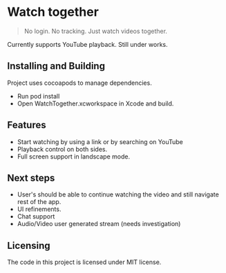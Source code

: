 # Watch together
> No login. No tracking. Just watch videos together.

Currently supports YouTube playback. Still under works.
## Installing and Building
Project uses cocoapods to manage dependencies.
- Run pod install 
- Open WatchTogether.xcworkspace in Xcode and build.
## Features
* Start watching by using a link or by searching on YouTube
* Playback control on both sides.
* Full screen support in landscape mode.
## Next steps
* User's should be able to continue watching the video and still navigate rest of the app.
* UI refinements.
* Chat support
* Audio/Video user generated stream (needs investigation)
## Licensing
The code in this project is licensed under MIT license.

